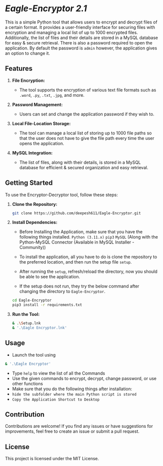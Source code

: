 # *Eagle-Encryptor 2.1*

This is a simple Python tool that allows users to encrypt and decrypt files of a certain format. It provides a user-friendly interface for securing files with encryption and managing a local list of up to 1000 encrypted files. Additionally, the list of files and their details are stored in a MySQL database for easy & secure retrieval. There is also a password required to open the application. By default the password is `admin` however, the application gives an option to change it.

## Features

1. **File Encryption:**
   - The tool supports the encryption of various text file formats such as `.word`, `.py`, `.txt`, `.jpg`, and more.
     

2. **Password Management:**
   - Users can set and change the application password if they wish to.
     

3. **Local File-Location Storage:**
   - The tool can manage a local list of storing up to 1000 file paths so that the user does not have to give the file path every time the user opens the application.
     

4. **MySQL Integration:**
   
   - The list of files, along with their details, is stored in a MySQL database for efficient & secured organization and easy retrieval.



## Getting Started

To use the Encryptor-Decryptor tool, follow these steps:

1. **Clone the Repository:**
   
   ```bash
   git clone https://github.com/deepesh611/Eagle-Encryptor.git
   ```


3. **Install Dependencies:**
   - Before Installing the Application, make sure that you have the following things installed.
      `Python (3.11.x)`
      `pip3`
      `MySQL` (Along with the Python-MySQL Connector (Available in MySQL Installer - Community))

   - To install the application, all you have to do is clone the repository to the preferred location, and then run the setup file `setup`.
   - After running the `setup`, refresh/reload the directory, now you should be able to see the application.
   
   - If the setup does not run, they try the below command after changing the directory to `Eagle-Encryptor`.
   ```bash
   cd Eagle-Encryptor
   pip3 install -r requirements.txt
   ```
   

5. **Run the Tool:**
   ```bash
   & .\Setup.lnk
   & '.\Eagle Encryptor.lnk'
   ```
   

## **Usage**
- Launch the tool using 
```bash
& '.\Eagle Encryptor'
```

- Type `help` to view the list of all the Commands
- Use the given commands to encrypt, decrypt, change password, or use other functions
- Make sure that you do the following things after installation:
- `hide the subfolder where the main Python script is stored`
- `Copy the Application Shortcut to Desktop`

## **Contribution**
Contributions are welcome! If you find any issues or have suggestions for improvements, feel free to create an issue or submit a pull request.

## **License**
This project is licensed under the MIT License.
